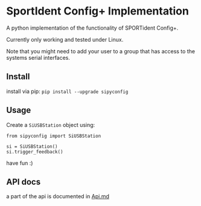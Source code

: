 # SportIdent Config+ Implementation

A python implementation of the functionality of SPORTident Config+.

Currently only working and tested under Linux.

Note that you might need to add your user to a group that has access to the systems serial interfaces.

## Install

install via pip:
`pip install --upgrade sipyconfig`


## Usage

Create a `SiUSBStation` object using:
```
from sipyconfig import SiUSBStation

si = SiUSBStation()
si.trigger_feedback()
```
have fun :)

## API docs

a part of the api is documented in [Api.md](docs/Api.md)
